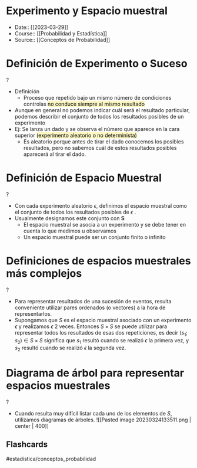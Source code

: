 # Experimento y Espacio muestral

- Date:: [[2023-03-29]]
- Course:: [[Probabilidad y Estadística]]
- Source:: [[Conceptos de Probabilidad]]


# Definición de Experimento o Suceso
?
- Definición
	- Proceso que repetido bajo un mismo número de condiciones controlas <mark style="background: #FFF3A3A6;">no conduce siempre al mismo resultado</mark>
- Aunque en general no podemos indicar cuál será el resultado particular, podemos describir el conjunto de todos los resultados posibles de un experimento
- Ej: Se lanza un dado y se observa el número que aparece en la cara superior <mark style="background: #FFF3A3A6;">(experimento aleatorio o no determinista)</mark>
	- Es aleatorio porque antes de tirar el dado conocemos los posibles resultados, pero no sabemos cuál de estos resultados posibles aparecerá al tirar el dado.

# Definición de Espacio Muestral
?
- Con cada experimento aleatorio $\epsilon$, definimos el espacio muestral como el conjunto de todos los resultados posibles de $\epsilon$ .
- Usualmente designamos este conjunto con **S**
	- El espacio muestral se asocia a un experimento y se debe tener en cuenta lo que medimos u observamos
	- Un espacio muestral puede ser un conjunto finito o infinito

# Definiciones de espacios muestrales más complejos
?
- Para representar resultados de una sucesión de eventos, resulta conveniente utilizar pares ordenados (o vectores) a la hora de representarlos.
- Supongamos que $S$ es el espacio muestral asociado con un experimento $\epsilon$ y realizamos $\epsilon$ 2 veces. Entonces $S\times S$ se puede utilizar para representar todos los resultados de esas dos repeticiones, es decir $(s_1;s_2)\in S \times S$ significa que $s_1$ resultó cuando se realizó $\epsilon$ la primera vez, y $s_2$ resultó cuando se realizó $\epsilon$ la segunda vez.

# Diagrama de árbol para representar espacios muestrales
?
- Cuando resulta muy difícil listar cada uno de los elementos de $S$, utilizamos diagramas de árboles.
![[Pasted image 20230324133511.png | center | 400]]


## Flashcards
#estadistica/conceptos_probabilidad 